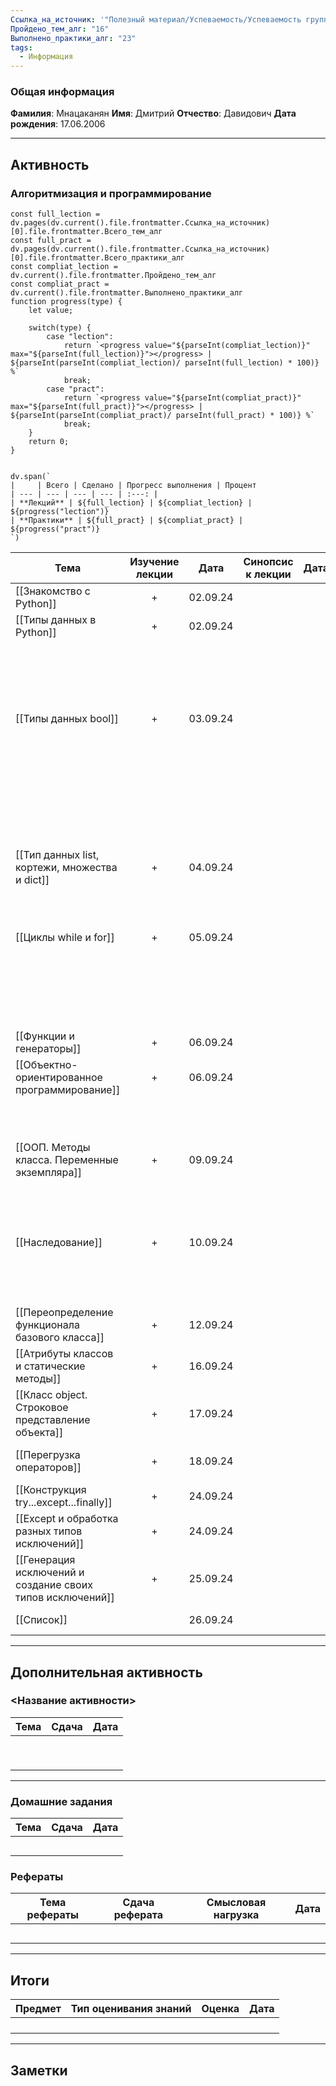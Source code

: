 ```yaml
---
Ссылка_на_источник: '"Полезный материал/Успеваемость/Успеваемость группы 306"'
Пройдено_тем_алг: "16"
Выполнено_практики_алг: "23"
tags:
  - Информация
---
```

### Общая информация

**Фамилия**: Мнацаканян
**Имя**: Дмитрий
**Отчество**: Давидович
**Дата рождения**: 17.06.2006

---
## Активность
### Алгоритмизация и программирование

```dataviewjs
const full_lection = dv.pages(dv.current().file.frontmatter.Ссылка_на_источник)[0].file.frontmatter.Всего_тем_алг
const full_pract = dv.pages(dv.current().file.frontmatter.Ссылка_на_источник)[0].file.frontmatter.Всего_практики_алг
const compliat_lection = dv.current().file.frontmatter.Пройдено_тем_алг
const compliat_pract = dv.current().file.frontmatter.Выполнено_практики_алг
function progress(type) {
    let value;
    
    switch(type) {
        case "lection": 
			return `<progress value="${parseInt(compliat_lection)}" max="${parseInt(full_lection)}"></progress> | ${parseInt(parseInt(compliat_lection)/ parseInt(full_lection) * 100)} %`
            break;
        case "pract":
			return `<progress value="${parseInt(compliat_pract)}" max="${parseInt(full_pract)}"></progress> | ${parseInt(parseInt(compliat_pract)/ parseInt(full_pract) * 100)} %`
            break;
    }
    return 0;
}


dv.span(`
|     | Всего | Сделано | Прогресс выполнения | Процент 
| --- | --- | --- | --- | :---: |
| **Лекций** | ${full_lection} | ${compliat_lection} | ${progress("lection")}
| **Практики** | ${full_pract} | ${compliat_pract} | ${progress("pract")}
`)
```

| Тема                                                       | Изучение лекции | Дата     | Синопсис к лекции | Дата |                            Практика                            | Дата     |
| ---------------------------------------------------------- | :-------------: | -------- | :---------------: | ---- | :------------------------------------------------------------: | -------- |
| [[Знакомство с Python]]                                    |        +        | 02.09.24 |                   |      |                    [[Задание. Калькулятор]]                    | 03.09.24 |
| [[Типы данных в Python]]                                   |        +        | 02.09.24 |                   |      |                   [[Задание. Запись строк]]                    | 03.09.24 |
|                                                            |                 |          |                   |      |                   [[Задание. Вывод строки]]                    | 03.09.24 |
|                                                            |                 |          |                   |      |                [[Задание. Работа со строками]]                 | 03.09.24 |
| [[Типы данных bool]]                                       |        +        | 03.09.24 |                   |      |              [[Задание. Условная конструкция if]]              | 03.04.24 |
|                                                            |                 |          |                   |      | [[Задание. Условная конструкция if с дополнительными блоками]] | 03.04.24 |
|                                                            |                 |          |                   |      |                [[Задание. Тернарные операторы]]                | 03.04.24 |
| [[Тип данных list, кортежи, множества и dict]]             |        +        | 04.09.24 |                   |      |                   [[Задание. Методы списка]]                   | 04.09.24 |
|                                                            |                 |          |                   |      |                      [[Задание. Словари]]                      | 04.09.24 |
| [[Циклы while и for]]                                      |        +        | 05.09.24 |                   |      |                [[Задание. Квадрат целых чисел]]                | 09.09.24 |
|                                                            |                 |          |                   |      |                     [[Задание. Цикл for]]                      | 09.09.24 |
|                                                            |                 |          |                   |      |               [[Задание. Сумма квадратов чисел]]               | 09.09.24 |
| [[Функции и генераторы]]                                   |        +        | 06.09.24 |                   |      |                  [[Задание. Первая функция]]                   | 09.09.24 |
| [[Объектно-ориентированное программирование]]              |        +        | 06.09.24 |                   |      |              [[Задание. Создание первого класса]]              | 09.09.24 |
|                                                            |                 |          |                   |      |                [[Задание. Создание класса ООП]]                | 09.09.24 |
| [[ООП. Методы класса. Переменные экземпляра]]              |        +        | 09.09.24 |                   |      |             [[Задание. Улучшение первого класса]]              | 13.09.24 |
|                                                            |                 |          |                   |      |                 [[Задание. Интернет-магазин]]                  | 13.09.24 |
| [[Наследование]]                                           |        +        | 10.09.24 |                   |      |                [[Задание. Наследование класса]]                | 10.09.24 |
|                                                            |                 |          |                   |      |            [[Задание. Множественное наследование]]             | 10.09.24 |
| [[Переопределение функционала базового класса]]            |        +        | 12.09.24 |                   |      |              [[Задание. Переопределение класса]]               | 20.09.24 |
| [[Атрибуты классов и статические методы]]                  |        +        | 16.09.24 |                   |      |                                                                |          |
| [[Класс object. Строковое представление объекта]]          |        +        | 17.09.24 |                   |      |                                                                |          |
| [[Перегрузка операторов]]                                  |        +        | 18.09.24 |                   |      |               [[Задание. Перегрузка операторов]]               | 20.09.24 |
| [[Конструкция try...except...finally]]                     |        +        | 24.09.24 |                   |      |                                                                |          |
| [[Except и обработка разных типов исключений]]             |        +        | 24.09.24 |                   |      |                [[Задание. Создание исключений]]                | 26.09.24 |
| [[Генерация исключений и создание своих типов исключений]] |        +        | 25.09.24 |                   |      |          [[Задание. Создание собственных исключений]]          | 26.09.24 |
| [[Список]]                                                 |                 | 26.09.24 |                   |      |                      [[Задание. Списки]]                       |          |

---
## Дополнительная активность

### <Название активности>

| Тема | Сдача | Дата |
| ---- | :---: | :--: |
|      |       |      |
|      |       |      |
|      |       |      |
|      |       |      |
|      |       |      |
|      |       |      |
|      |       |      |
|      |       |      |
|      |       |      |

---
### Домашние задания 

| Тема | Сдача | Дата |
| ---- | :---: | ---- |
|      |       |      |
|      |       |      |
|      |       |      |
|      |       |      |
|      |       |      |

### Рефераты

| Тема рефераты | Сдача реферата | Смысловая нагрузка | Дата |
| ------------- | :------------: | :----------------: | :--: |
|               |                |                    |      |
|               |                |                    |      |
|               |                |                    |      |
|               |                |                    |      |
|               |                |                    |      |

---
## Итоги

| Предмет | Тип оценивания знаний | Оценка | Дата |
| ------- | :-------------------: | :----: | :--: |
|         |                       |        |      |
|         |                       |        |      |
|         |                       |        |      |
|         |                       |        |      |

---
## Заметки